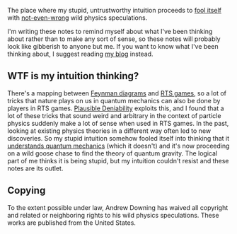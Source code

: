 The place where my stupid, untrustworthy intuition proceeds to [fool itself](https://www.lhup.edu/~DSIMANEK/cargocul.htm) with [not-even-wrong](http://rationalwiki.org/wiki/Not_even_wrong) wild physics speculations.

I'm writing these notes to remind myself about what I've been thinking about rather than to make any sort of sense, so these notes will probably look like gibberish to anyone but me. If you want to know what I've been thinking about, I suggest reading [my blog](http://firstestprinciple.com) instead.

WTF is my intuition thinking?
-----------------------------

There's a mapping between [Feynman diagrams](https://en.wikipedia.org/wiki/Feynman_diagram) and [RTS games](https://en.wikipedia.org/wiki/Real-time_strategy), so a lot of tricks that nature plays on us in quantum mechanics can also be done by players in RTS games. [Plausible Deniability](https://github.com/ad510/plausible-deniability) exploits this, and I found that a lot of these tricks that sound weird and arbitrary in the context of particle physics suddenly make a lot of sense when used in RTS games. In the past, looking at existing physics theories in a different way often led to new discoveries. So my stupid intuition somehow fooled itself into thinking that it [understands quantum mechanics](https://www.youtube.com/watch?v=w3ZRLllWgHI) (which it doesn't) and it's now proceeding on a wild goose chase to find the theory of quantum gravity. The logical part of me thinks it is being stupid, but my intuition couldn't resist and these notes are its outlet.

Copying
-------
To the extent possible under law, Andrew Downing has waived all copyright and related or neighboring rights to his wild physics speculations. These works are published from the United States.

